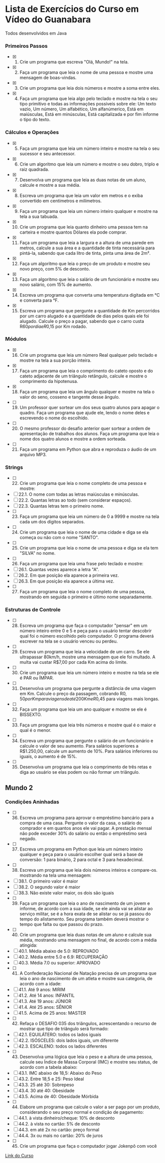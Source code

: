 # Lista de Exercícios do Curso em Vídeo do Guanabara

Todos desenvolvidos em Java

### Primeiros Passos
- [x] 1. Crie um programa que escreva "Olá, Mundo!" na tela.
- [x] 2. Faça um programa que leia o nome de uma pessoa e mostre uma mensagem de boas-vindas.
- [x] 3. Crie um programa que leia dois números e mostre a soma entre eles.
- [x] 4. Faça um programa que leia algo pelo teclado e mostre na tela o seu tipo primitivo e todas as informações possíveis sobre ele: Um texto vazio, Um número, Um alfabético, Um alfanúmerico, Está em maiúsculas, Está em minúsculas, Está capitalizada e por fim informe o tipo do texto.

### Cálculos e Operações
- [x] 5. Faça um programa que leia um número inteiro e mostre na tela o seu sucessor e seu antecessor.
- [x] 6. Crie um algoritmo que leia um número e mostre o seu dobro, triplo e raiz quadrada.
- [x] 7. Desenvolva um programa que leia as duas notas de um aluno, calcule e mostre a sua média.
- [x] 8. Escreva um programa que leia um valor em metros e o exiba convertido em centímetros e milímetros.
- [x] 9. Faça um programa que leia um número inteiro qualquer e mostre na tela a sua tabuada.
- [x] 10. Crie um programa que leia quanto dinheiro uma pessoa tem na carteira e mostre quantos Dólares ela pode comprar.
- [x] 11. Faça um programa que leia a largura e a altura de uma parede em metros, calcule a sua área e a quantidade de tinta necessária para pintá-la, sabendo que cada litro de tinta, pinta uma área de 2m².
- [x] 12. Faça um algoritmo que leia o preço de um produto e mostre seu novo preço, com 5% de desconto.
- [x] 13. Faça um algoritmo que leia o salário de um funcionário e mostre seu novo salário, com 15% de aumento.
- [x] 14. Escreva um programa que converta uma temperatura digitada em °C e converta para °F.
- [x] 15. Escreva um programa que pergunte a quantidade de Km percorridos por um carro alugado e a quantidade de dias pelos quais ele foi alugado. Calcule o preço a pagar, sabendo que o carro custa R$60 por dia e R$0,15 por Km rodado.

### Módulos
- [x] 16. Crie um programa que leia um número Real qualquer pelo teclado e mostre na tela a sua porção inteira.
- [x] 17. Faça um programa que leia o comprimento do cateto oposto e do cateto adjacente de um triângulo retângulo, calcule e mostre o comprimento da hipotenusa.
- [x] 18. Faça um programa que leia um ângulo qualquer e mostre na tela o valor do seno, cosseno e tangente desse ângulo.
- [ ] 19. Um professor quer sortear um dos seus quatro alunos para apagar o quadro. Faça um programa que ajude ele, lendo o nome deles e escrevendo o nome do escolhido.
- [ ] 20. O mesmo professor do desafio anterior quer sortear a ordem de apresentação de trabalhos dos alunos. Faça um programa que leia o nome dos quatro alunos e mostre a ordem sorteada.
- [ ] 21. Faça um programa em Python que abra e reproduza o áudio de um arquivo MP3.

### Strings
- [ ] 22. Crie um programa que leia o nome completo de uma pessoa e mostre:
- [ ] 22.1. O nome com todas as letras maiúsculas e minúsculas.
- [ ] 22.2. Quantas letras ao todo (sem considerar espaços).
- [ ] 22.3. Quantas letras tem o primeiro nome.
- [ ] 23. Faça um programa que leia um número de 0 a 9999 e mostre na tela cada um dos dígitos separados.
- [ ] 24. Crie um programa que leia o nome de uma cidade e diga se ela começa ou não com o nome "SANTO".
- [ ] 25. Crie um programa que leia o nome de uma pessoa e diga se ela tem "SILVA" no nome.
- [ ] 26. Faça um programa que leia uma frase pelo teclado e mostre:
- [ ] 26.1. Quantas vezes aparece a letra "A".
- [ ] 26.2. Em que posição ela aparece a primeira vez.
- [ ] 26.3. Em que posição ela aparece a última vez.
- [ ] 27. Faça um programa que leia o nome completo de uma pessoa, mostrando em seguida o primeiro e último nome separadamente.

### Estruturas de Controle
- [ ] 28. Escreva um programa que faça o computador "pensar" em um número inteiro entre 0 e 5 e peça para o usuário tentar descobrir qual foi o número escolhido pelo computador. O programa deverá escrever na tela se o usuário venceu ou perdeu.
- [ ] 29. Escreva um programa que leia a velocidade de um carro. Se ele ultrapassar 80km/h, mostre uma mensagem que ele foi multado. A multa vai custar R$7,00 por cada Km acima do limite.
- [ ] 30. Crie um programa que leia um número inteiro e mostre na tela se ele é PAR ou ÍMPAR.
- [ ] 31. Desenvolva um programa que pergunte a distância de uma viagem em Km. Calcule o preço da passagem, cobrando R$0,50 por Km para viagens de até 200Km e R$0,45 para viagens mais longas.
- [ ] 32. Faça um programa que leia um ano qualquer e mostre se ele é BISSEXTO.
- [ ] 33. Faça um programa que leia três números e mostre qual é o maior e qual é o menor.
- [ ] 34. Escreva um programa que pergunte o salário de um funcionário e calcule o valor de seu aumento. Para salários superiores a R$1.250,00, calcule um aumento de 10%. Para salários inferiores ou iguais, o aumento é de 15%.
- [ ] 35. Desenvolva um programa que leia o comprimento de três retas e diga ao usuário se elas podem ou não formar um triângulo.

## Mundo 2

### Condições Aninhadas

- [ ] 36. Escreva um programa para aprovar o empréstimo bancário para a compra de uma casa. Pergunte o valor da casa, o salário do comprador e em quantos anos ele vai pagar. A prestação mensal não pode exceder 30% do salário ou então o empréstimo será negado.
- [ ] 37. Escreva um programa em Python que leia um número inteiro qualquer e peça para o usuário escolher qual será a base de conversão: 1 para binário, 2 para octal e 3 para hexadecimal.
- [ ] 38. Escreva um programa que leia dois números inteiros e compare-os. mostrando na tela uma mensagem:
- [ ] 38.1. O primeiro valor é maior
- [ ] 38.2. O segundo valor é maior
- [ ] 38.3. Não existe valor maior, os dois são iguais
- [ ] 39. Faça um programa que leia o ano de nascimento de um jovem e informe, de acordo com a sua idade, se ele ainda vai se alistar ao serviço militar, se é a hora exata de se alistar ou se já passou do tempo do alistamento. Seu programa também deverá mostrar o tempo que falta ou que passou do prazo.
- [ ] 40. Crie um programa que leia duas notas de um aluno e calcule sua média, mostrando uma mensagem no final, de acordo com a média atingida:
- [ ] 40.1. Média abaixo de 5.0: REPROVADO
- [ ] 40.2. Média entre 5.0 e 6.9: RECUPERAÇÃO
- [ ] 40.3. Média 7.0 ou superior: APROVADO
- [ ] 41. A Confederação Nacional de Natação precisa de um programa que leia o ano de nascimento de um atleta e mostre sua categoria, de acordo com a idade:
- [ ] 41.1. Até 9 anos: MIRIM
- [ ] 41.2. Até 14 anos: INFANTIL
- [ ] 41.3. Até 19 anos: JÚNIOR
- [ ] 41.4. Até 25 anos: SÊNIOR
- [ ] 41.5. Acima de 25 anos: MASTER
- [ ] 42. Refaça o DESAFIO 035 dos triângulos, acrescentando o recurso de mostrar que tipo de triângulo será formado:
- [ ] 42.1. EQUILÁTERO: todos os lados iguais
- [ ] 42.2. ISÓSCELES: dois lados iguais, um diferente
- [ ] 42.3. ESCALENO: todos os lados diferentes
- [ ] 43. Desenvolva uma lógica que leia o peso e a altura de uma pessoa, calcule seu Índice de Massa Corporal (IMC) e mostre seu status, de acordo com a tabela abaixo:
- [ ] 43.1. IMC abaixo de 18,5: Abaixo do Peso
- [ ] 43.2. Entre 18,5 e 25: Peso Ideal
- [ ] 43.3. 25 até 30: Sobrepeso
- [ ] 43.4. 30 até 40: Obesidade
- [ ] 43.5. Acima de 40: Obesidade Mórbida
- [ ] 44. Elabore um programa que calcule o valor a ser pago por um produto, considerando o seu preço normal e condição de pagamento:
- [ ] 44.1. à vista dinheiro/cheque: 10% de desconto
- [ ] 44.2. à vista no cartão: 5% de desconto
- [ ] 44.3. em até 2x no cartão: preço formal
- [ ] 44.4. 3x ou mais no cartão: 20% de juros
- [ ] 45. Crie um programa que faça o computador jogar Jokenpô com você

[Link do Curso](https://www.youtube.com/watch?v=U_A2kwUfmlw&list=PLvE-ZAFRgX8hnECDn1v9HNTI71veL3oW0&index=1)